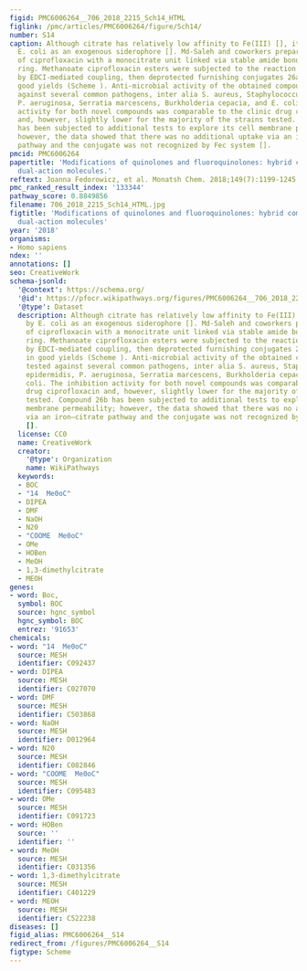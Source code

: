 ```yaml
---
figid: PMC6006264__706_2018_2215_Sch14_HTML
figlink: /pmc/articles/PMC6006264/figure/Sch14/
number: S14
caption: Although citrate has relatively low affinity to Fe(III) [], it is used by
  E. coli as an exogenous siderophore []. Md-Saleh and coworkers prepared conjugates
  of ciprofloxacin with a monocitrate unit linked via stable amide bond on the piperazinyl
  ring. Methanoate ciprofloxacin esters were subjected to the reaction with citrates
  by EDCI-mediated coupling, then deprotected furnishing conjugates 26a and 26b in
  good yields (Scheme ). Anti-microbial activity of the obtained compounds was tested
  against several common pathogens, inter alia S. aureus, Staphylococcus epidermidis,
  P. aeruginosa, Serratia marcescens, Burkholderia cepacia, and E. coli. The inhibition
  activity for both novel compounds was comparable to the clinic drug ciprofloxacin
  and, however, slightly lower for the majority of the strains tested. Compound 26b
  has been subjected to additional tests to explore its cell membrane permeability;
  however, the data showed that there was no additional uptake via an iron–citrate
  pathway and the conjugate was not recognized by Fec system [].
pmcid: PMC6006264
papertitle: 'Modifications of quinolones and fluoroquinolones: hybrid compounds and
  dual-action molecules.'
reftext: Joanna Fedorowicz, et al. Monatsh Chem. 2018;149(7):1199-1245.
pmc_ranked_result_index: '133344'
pathway_score: 0.8849856
filename: 706_2018_2215_Sch14_HTML.jpg
figtitle: 'Modifications of quinolones and fluoroquinolones: hybrid compounds and
  dual-action molecules'
year: '2018'
organisms:
- Homo sapiens
ndex: ''
annotations: []
seo: CreativeWork
schema-jsonld:
  '@context': https://schema.org/
  '@id': https://pfocr.wikipathways.org/figures/PMC6006264__706_2018_2215_Sch14_HTML.html
  '@type': Dataset
  description: Although citrate has relatively low affinity to Fe(III) [], it is used
    by E. coli as an exogenous siderophore []. Md-Saleh and coworkers prepared conjugates
    of ciprofloxacin with a monocitrate unit linked via stable amide bond on the piperazinyl
    ring. Methanoate ciprofloxacin esters were subjected to the reaction with citrates
    by EDCI-mediated coupling, then deprotected furnishing conjugates 26a and 26b
    in good yields (Scheme ). Anti-microbial activity of the obtained compounds was
    tested against several common pathogens, inter alia S. aureus, Staphylococcus
    epidermidis, P. aeruginosa, Serratia marcescens, Burkholderia cepacia, and E.
    coli. The inhibition activity for both novel compounds was comparable to the clinic
    drug ciprofloxacin and, however, slightly lower for the majority of the strains
    tested. Compound 26b has been subjected to additional tests to explore its cell
    membrane permeability; however, the data showed that there was no additional uptake
    via an iron–citrate pathway and the conjugate was not recognized by Fec system
    [].
  license: CC0
  name: CreativeWork
  creator:
    '@type': Organization
    name: WikiPathways
  keywords:
  - BOC
  - "14  Me0oC"
  - DIPEA
  - DMF
  - NaOH
  - N20
  - "COOME  Me0oC"
  - OMe
  - HOBen
  - MeOH
  - 1,3-dimethylcitrate
  - MEOH
genes:
- word: Boc,
  symbol: BOC
  source: hgnc_symbol
  hgnc_symbol: BOC
  entrez: '91653'
chemicals:
- word: "14  Me0oC"
  source: MESH
  identifier: C092437
- word: DIPEA
  source: MESH
  identifier: C027070
- word: DMF
  source: MESH
  identifier: C503868
- word: NaOH
  source: MESH
  identifier: D012964
- word: N20
  source: MESH
  identifier: C082846
- word: "COOME  Me0oC"
  source: MESH
  identifier: C095483
- word: OMe
  source: MESH
  identifier: C091723
- word: HOBen
  source: ''
  identifier: ''
- word: MeOH
  source: MESH
  identifier: C031356
- word: 1,3-dimethylcitrate
  source: MESH
  identifier: C401229
- word: MEOH
  source: MESH
  identifier: C522238
diseases: []
figid_alias: PMC6006264__S14
redirect_from: /figures/PMC6006264__S14
figtype: Scheme
---
```

